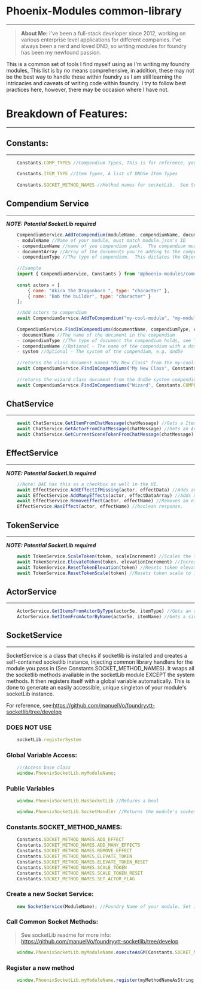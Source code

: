 # Phoenix-Modules common-library
___

>**About Me:** I've been a full-stack developer since 2012, working on various enterprise level applications for
different companies. I've always been a nerd and loved DND, so writing modules for foundry has been my newfound passion.



This is a common set of tools I find myself using as I'm writing my foundry modules, This list is by no means comprehensive,
in addition, these may not be the best way to handle these within foundry as I am still learning the intricacies and caveats of
writing code within foundry. I try to follow best practices here, however, there may be occasion where I have not. 



# Breakdown of Features:
___

## Constants:
___
```javascript
    Constants.COMP_TYPES //Compendium Types, This is for reference, you can also use CONST.COMPENDIUM_DOCUMENT_TYPES from foundry
    
    Constants.ITEM_TYPE //Item Types, A list of DND5e Item Types
    
    Constants.SOCKET_METHOD_NAMES //Method names for socketLib.  See Socket Section.
```

## Compendium Service
___
***NOTE: Potential SocketLib required***
```javascript
    CompendiumService.AddToCompendium(moduleName, compendiumName, documentArray, compendiumType) //Add Items to a compendium pack
    - moduleName //Name of your module, must match module.json's ID
    - compendiumName //name of you compendium pack.  The compendium must exist(Be defined in the module.json AND have the corresponding .db file
    - documentArray //Array of the documents you're adding to the compendium
    - compendiumType //The type of compendium.  This dictates the Object type that's added to the compendium.  Must match Type of compendium
    
    //Example
    import { CompendiumService, Constants } from '@phoenix-modules/common-library';
    
    const actors = [
        { name: "Akira the Dragonborn ", type: "character" },
        { name: "Bob the builder", type: "character" }
    ];

    //Add actors to compendium
    await CompendiumService.AddToCompendium("my-cool-module", "my-module-actors", actors, Constants.COMPENDIUM_TYPES.Actor);
    
    CompendiumService.FindInCompendiums(documentName, compendiumType, compendiumName, system) //Search inside compendiums
    - documentName //The name of the document in the compendium
    - compendiumType //The type of document the compendium holds, see "Constants" section above
    - compendiumName //Optional - The name of the compendium with a dot notation, e.g.   my-module.my-compendium
    - system //Optional - The system of the compendium, e.g. dnd5e
    
    //returns the class document named "My New Class" from the my-cool-module.my-module-classes compendium
    await CompendiumService.FindInCompendiums("My New Class", Constants.COMPENDIUM_TYPES.Item, "my-cool-module.my-module-classes");
    
    //returns the wizard class document from the dnd5e system compendiums
    await CompendiumService.FindInCompendiums("Wizard", Constants.COMPENDIUM_TYPES.Item, undefined, Constants.GAME_SYSTEM.dnd5e);
```

## ChatService
___
```javascript
    await ChatService.GetItemFromChatMessage(chatMessage) //Gets a Item5e document from the chat message
    await ChatService.GetActorFromChatMessage(chatMessage) //Gets an Actor5e document from the chat message, this will always return the speaker
    await ChatService.GetCurrentSceneTokenFromChatMessage(chatMessage) //Gets the token of the speaker of the chatMessage
```

## EffectService
___
***NOTE: Potential SocketLib required***
```javascript
    //Note: DAE has this as a checkbox as well in the UI.
    await EffectService.AddEffectIfMissing(actor, effectData) //Adds an effect to an actor if it doesn't already have it
    await EffectService.AddManyEffects(actor, effectDataArray) //Adds multiple effects, does not duplicate
    await EffectService.RemoveEffect(actor, effectName) //Removes an effect by name
    EffectService.HasEffect(actor, effectName) //boolean response.
```

## TokenService
___
***NOTE: Potential SocketLib required***
```javascript
    await TokenService.ScaleToken(token, scaleIncrement) //Scales the token texture (I use in flight module)
    await TokenService.ElevateToken(token, elevationIncrement) //Increases the elevation of the token, (Unit of measure is dictated elsewhere)
    await TokenService.ResetTokenElevation(token) //Resets token elevation to 0
    await TokenService.ResetTokenScale(token) //Resets token scale to 1
```

## ActorService
___
```javascript
    ActorService.GetItemsFromActorByType(actor5e, itemType) //Gets an array of items from the actor by the item type
    ActorService.GetItemFromActorByName(actor5e, itemName) //Gets a single item from the actor by name
```

## SocketService
___
SocketService is a class that checks if socketlib is installed and creates a self-contained socketlib instance, injecting common library handlers
for the module you pass in (See Constants.SOCKET_METHOD_NAMES).  It wraps all the socketlib methods available in the socketLib module EXCEPT the system methods.
It then registers itself with a global variable automatically. This is done to generate an easily accessible, unique singleton of your module's socketLib instance.

For reference, see:https://github.com/manuelVo/foundryvtt-socketlib/tree/develop

### DOES NOT USE
```javascript
    socketLib.registerSystem
```

### Global Variable Access:
```javascript
    ///Access base class
    window.PhoenixSocketLib.myModuleName;
```

### Public Variables

```javascript
    window.PhoenixSocketLib.HasSocketLib //Returns a bool

    window.PhoenixSocketLib.SocketHandler //Returns the module's socketLib instance
```


### Constants.SOCKET_METHOD_NAMES:
```javascript
    Constants.SOCKET_METHOD_NAMES.ADD_EFFECT
    Constants.SOCKET_METHOD_NAMES.ADD_MANY_EFFECTS
    Constants.SOCKET_METHOD_NAMES.REMOVE_EFFECT
    Constants.SOCKET_METHOD_NAMES.ELEVATE_TOKEN
    Constants.SOCKET_METHOD_NAMES.ELEVATE_TOKEN_RESET
    Constants.SOCKET_METHOD_NAMES.SCALE_TOKEN
    Constants.SOCKET_METHOD_NAMES.SCALE_TOKEN_RESET
    Constants.SOCKET_METHOD_NAMES.SET_ACTOR_FLAG
```


### Create a new Socket Service:
```javascript
    new SocketService(ModuleName); //Foundry Name of your module. Set in module.json. REQUIRED
```

### Call Common Socket Methods:
>See socketLib readme for more info: https://github.com/manuelVo/foundryvtt-socketlib/tree/develop
```javascript
    window.PhoenixSocketLib.myModuleName.executeAsGM(Constants.SOCKET_METHOD_NAMES.ADD_EFFECT, myEffectData);
```

### Register a new method
```javascript
    window.PhoenixSocketLib.myModuleName.register(myMethodNameAsString, myMethod);
```

